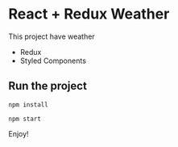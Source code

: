 # React + Redux Weather

This project have weather
- Redux
- Styled Components

## Run the project

```npm install```

```npm start```

Enjoy!